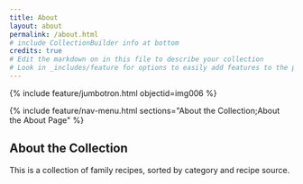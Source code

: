 ```yaml
---
title: About
layout: about
permalink: /about.html
# include CollectionBuilder info at bottom
credits: true
# Edit the markdown on in this file to describe your collection
# Look in _includes/feature for options to easily add features to the page
---
```


{% include feature/jumbotron.html objectid=img006 %}

{% include feature/nav-menu.html sections="About the Collection;About the About Page" %}

## About the Collection

This is a collection of family recipes, sorted by category and recipe source.
